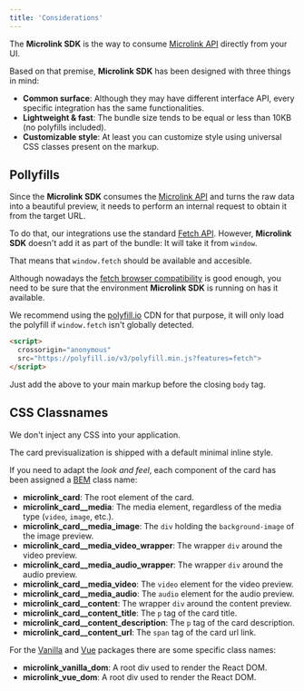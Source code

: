 ```yaml
---
title: 'Considerations'
--- 
```


The **Microlink SDK** is the way to consume [Microlink API](/docs/api) directly from your UI.

Based on that premise, **Microlink SDK** has been designed with three things in mind:

* **Common surface**: Although they may have different interface API, every specific integration has the same functionalities.
* **Lightweight & fast**: The bundle size tends to be equal or less than 10KB (no polyfills included).
* **Customizable style**: At least you can customize style using universal CSS classes present on the markup.

## Pollyfills

Since the **Microlink SDK** consumes the [Microlink API](/docs/api) and turns the raw data into a beautiful preview, it needs to perform an internal request to obtain it from the target URL.

To do that, our integrations use the standard [Fetch API](https://developer.mozilla.org/es/docs/Web/API/Fetch_API). However, **Microlink SDK** doesn't add it as part of the bundle: It will take it from `window`.

That means that `window.fetch` should be available and accesible.

Although nowadays the [fetch browser compatibility](https://caniuse.com/#search=fetch) is good enough, you need to be sure that the environment **Microlink SDK** is running on has it available.

We recommend using the [polyfill.io](https://polyfill.io/v3/) CDN for that purpose, it will only load the polyfill if `window.fetch` isn't globally detected.

```html
<script>
  crossorigin="anonymous" 
  src="https://polyfill.io/v3/polyfill.min.js?features=fetch">
</script>
```

Just add the above to your main markup before the closing `body` tag.

## CSS Classnames

We don't inject any CSS into your application. 

The card previsualization is shipped with a default minimal inline style.

If you need to adapt the *look and feel*, each component of the card has been assigned a [BEM](http://getbem.com/introduction) class name:

* **microlink_card**: The root element of the card.
* **microlink_card__media**: The media element, regardless of the media type (`video`, `image`, etc.).
* **microlink_card__media_image**: The `div` holding the `background-image` of the image preview.
* **microlink_card__media_video_wrapper**: The wrapper `div` around the video preview.
* **microlink_card__media_audio_wrapper**: The wrapper `div` around the audio preview.
* **microlink_card__media_video**: The `video` element for the video preview.
* **microlink_card__media_audio**: The `audio` element for the audio preview.
* **microlink_card__content**: The wrapper `div` around the content preview.
* **microlink_card__content_title**: The `p` tag of the card title.
* **microlink_card__content_description**: The `p` tag of the card description.
* **microlink_card__content_url**: The `span` tag of the card url link.

For the [Vanilla](/docs/sdk/integrations/vanilla) and [Vue](/docs/sdk/integrations/vue) packages there are some specific class names:

* **microlink_vanilla_dom**: A root div used to render the React DOM.
* **microlink_vue_dom**: A root div used to render the React DOM.
